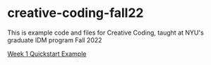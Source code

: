 # creative-coding-fall22

This is example code and files for Creative Coding, taught at NYU's graduate IDM program Fall 2022

[Week 1 Quickstart Example](./week01/p5-start/)
